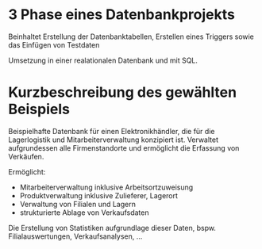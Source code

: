 # 3 Phase eines Datenbankprojekts

Beinhaltet Erstellung der Datenbanktabellen, Erstellen eines Triggers sowie das Einfügen von Testdaten

Umsetzung in einer realationalen Datenbank und mit SQL.

# Kurzbeschreibung des gewählten Beispiels

Beispielhafte Datenbank für einen Elektronikhändler, die für die Lagerlogistik und Mitarbeiterverwaltung konzipiert ist.
Verwaltet aufgrundessen alle Firmenstandorte und ermöglicht die Erfassung von Verkäufen.

Ermöglicht: 
- Mitarbeiterverwaltung inklusive Arbeitsortzuweisung
- Produktverwaltung inklusive Zulieferer, Lagerort
- Verwaltung von Filialen und Lagern
- strukturierte Ablage von Verkaufsdaten

Die Erstellung von Statistiken aufgrundlage dieser Daten, bspw. Filialauswertungen, Verkaufsanalysen, ...
